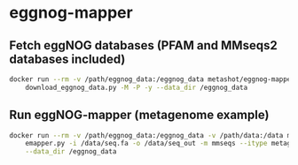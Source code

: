 # eggnog-mapper

## Fetch eggNOG databases (PFAM and MMseqs2 databases included)

```sh
docker run --rm -v /path/eggnog_data:/eggnog_data metashot/eggnog-mapper \
    download_eggnog_data.py -M -P -y --data_dir /eggnog_data
```

## Run eggNOG-mapper (metagenome example)
```sh
docker run --rm -v /path/eggnog_data:/eggnog_data -v /path/data:/data metashot/eggnog-mapper \
    emapper.py -i /data/seq.fa -o /data/seq_out -m mmseqs --itype metagenome \
    --data_dir /eggnog_data
```
